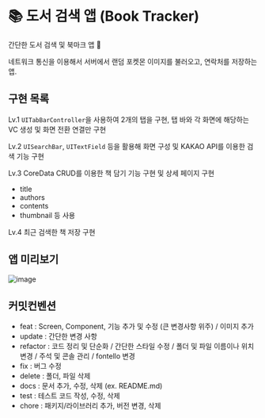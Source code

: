 # 📚 도서 검색 앱 (Book Tracker)

간단한 도서 검색 및 북마크 앱 📖

네트워크 통신을 이용해서 서버에서 랜덤 포켓몬 이미지를 불러오고, 연락처를 저장하는 앱.

## 구현 목록

Lv.1 `UITabBarController`을 사용하여 2개의 탭을 구현, 탭 바와 각 화면에 해당하는 VC 생성 및 화면 전환 연결만 구현

Lv.2 `UISearchBar`, `UITextField` 등을 활용해 화면 구성 및 KAKAO API를 이용한 검색 기능 구현

Lv.3 CoreData CRUD를 이용한 책 담기 기능 구현 및 상세 페이지 구현
- title
- authors
- contents
- thumbnail 등 사용

Lv.4 최근 검색한 책 저장 구현

## 앱 미리보기
![image](https://github.com/user-attachments/assets/e17fdf41-3c91-4308-98f9-f73590cf911d)

## 커밋컨벤션

- feat : Screen, Component, 기능 추가 및 수정 (큰 변경사항 위주) / 이미지 추가
- update : 간단한 변경 사항
- refactor : 코드 정리 및 단순화 / 간단한 스타일 수정 / 폴더 및 파일 이름이나 위치 변경 / 주석 및 콘솔 관리 / fontello 변경
- fix : 버그 수정
- delete : 폴더, 파일 삭제
- docs : 문서 추가, 수정, 삭제 (ex. README.md)
- test : 테스트 코드 작성, 수정, 삭제
- chore : 패키지/라이브러리 추가, 버전 변경, 삭제
